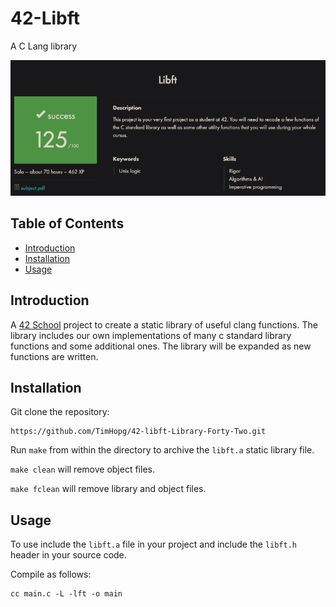 # 42-Libft

A C Lang library

![libft_grade](./libft_grade.png)

## Table of Contents

- [Introduction](#introduction)
- [Installation](#installation)
- [Usage](#usage)

## Introduction

A [42 School](https://www.42network.org/) project to create a static library of useful clang functions. The library includes our own implementations of many c standard library functions and some additional ones. The library will be expanded as new functions are written.

## Installation

Git clone the repository:

```shell
https://github.com/TimHopg/42-libft-Library-Forty-Two.git
```

Run `make` from within the directory to archive the `libft.a` static library file.

`make clean` will remove object files.

`make fclean` will remove library and object files.

## Usage

To use include the `libft.a` file in your project and include the `libft.h` header in your source code.

Compile as follows:

``` shell
cc main.c -L -lft -o main
```
